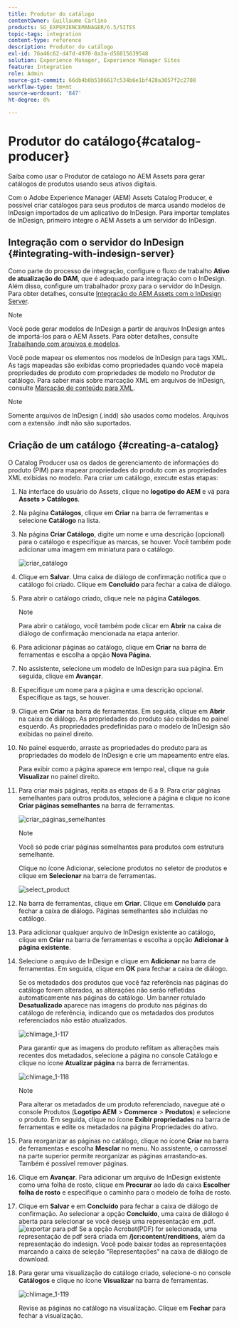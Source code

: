 ```yaml
---
title: Produtor do catálogo
contentOwner: Guillaume Carlino
products: SG_EXPERIENCEMANAGER/6.5/SITES
topic-tags: integration
content-type: reference
description: Produtor do catálogo
exl-id: 76a46c62-d47d-4970-8a3a-d56015639548
solution: Experience Manager, Experience Manager Sites
feature: Integration
role: Admin
source-git-commit: 66db4b0b5106617c534b6e1bf428a3057f2c2708
workflow-type: tm+mt
source-wordcount: '847'
ht-degree: 0%

---
```


# Produtor do catálogo{#catalog-producer}

Saiba como usar o Produtor de catálogo no AEM Assets para gerar catálogos de produtos usando seus ativos digitais.

Com o Adobe Experience Manager (AEM) Assets Catalog Producer, é possível criar catálogos para seus produtos de marca usando modelos de InDesign importados de um aplicativo do InDesign. Para importar templates de InDesign, primeiro integre o AEM Assets a um servidor do InDesign.

## Integração com o servidor do InDesign {#integrating-with-indesign-server}

Como parte do processo de integração, configure o fluxo de trabalho **Ativo de atualização do DAM**, que é adequado para integração com o InDesign. Além disso, configure um trabalhador proxy para o servidor do InDesign. Para obter detalhes, consulte [Integração do AEM Assets com o InDesign Server](/help/assets/indesign.md).

>[!NOTE]
>
>Você pode gerar modelos de InDesign a partir de arquivos InDesign antes de importá-los para o AEM Assets. Para obter detalhes, consulte [Trabalhando com arquivos e modelos](https://helpx.adobe.com/br/indesign/using/files-templates.html).
>
>Você pode mapear os elementos nos modelos de InDesign para tags XML. As tags mapeadas são exibidas como propriedades quando você mapeia propriedades de produto com propriedades de modelo no Produtor de catálogo. Para saber mais sobre marcação XML em arquivos de InDesign, consulte [Marcação de conteúdo para XML](https://helpx.adobe.com/br/indesign/using/tagging-content-xml.html).

>[!NOTE]
>
>Somente arquivos de InDesign (.indd) são usados como modelos. Arquivos com a extensão .indt não são suportados.

## Criação de um catálogo {#creating-a-catalog}

O Catalog Producer usa os dados de gerenciamento de informações do produto (PIM) para mapear propriedades do produto com as propriedades XML exibidas no modelo. Para criar um catálogo, execute estas etapas:

1. Na interface do usuário do Assets, clique no **logotipo do AEM** e vá para **Assets > Catálogos**.
1. Na página **Catálogos**, clique em **Criar** na barra de ferramentas e selecione **Catálogo** na lista.
1. Na página **Criar Catálogo**, digite um nome e uma descrição (opcional) para o catálogo e especifique as marcas, se houver. Você também pode adicionar uma imagem em miniatura para o catálogo.

   ![criar_catálogo](assets/create_catalog.png)

1. Clique em **Salvar**. Uma caixa de diálogo de confirmação notifica que o catálogo foi criado. Clique em **Concluído** para fechar a caixa de diálogo.
1. Para abrir o catálogo criado, clique nele na página **Catálogos**.

   >[!NOTE]
   >
   >Para abrir o catálogo, você também pode clicar em **Abrir** na caixa de diálogo de confirmação mencionada na etapa anterior.

1. Para adicionar páginas ao catálogo, clique em **Criar** na barra de ferramentas e escolha a opção **Nova Página**.
1. No assistente, selecione um modelo de InDesign para sua página. Em seguida, clique em **Avançar**.
1. Especifique um nome para a página e uma descrição opcional. Especifique as tags, se houver.
1. Clique em **Criar** na barra de ferramentas. Em seguida, clique em **Abrir** na caixa de diálogo. As propriedades do produto são exibidas no painel esquerdo. As propriedades predefinidas para o modelo de InDesign são exibidas no painel direito.
1. No painel esquerdo, arraste as propriedades do produto para as propriedades do modelo de InDesign e crie um mapeamento entre elas.

   Para exibir como a página aparece em tempo real, clique na guia **Visualizar** no painel direito.

1. Para criar mais páginas, repita as etapas de 6 a 9. Para criar páginas semelhantes para outros produtos, selecione a página e clique no ícone **Criar páginas semelhantes** na barra de ferramentas.

   ![criar_páginas_semelhantes](assets/create_similar_pages.png)

   >[!NOTE]
   >
   >Você só pode criar páginas semelhantes para produtos com estrutura semelhante.

   Clique no ícone Adicionar, selecione produtos no seletor de produtos e clique em **Selecionar** na barra de ferramentas.

   ![select_product](assets/select_product.png)

1. Na barra de ferramentas, clique em **Criar**. Clique em **Concluído** para fechar a caixa de diálogo. Páginas semelhantes são incluídas no catálogo.
1. Para adicionar qualquer arquivo de InDesign existente ao catálogo, clique em **Criar** na barra de ferramentas e escolha a opção **Adicionar à página existente**.
1. Selecione o arquivo de InDesign e clique em **Adicionar** na barra de ferramentas. Em seguida, clique em **OK** para fechar a caixa de diálogo.

   Se os metadados dos produtos que você faz referência nas páginas do catálogo forem alterados, as alterações não serão refletidas automaticamente nas páginas do catálogo. Um banner rotulado **Desatualizado** aparece nas imagens do produto nas páginas do catálogo de referência, indicando que os metadados dos produtos referenciados não estão atualizados.

   ![chlimage_1-117](assets/chlimage_1-117a.png)

   Para garantir que as imagens do produto reflitam as alterações mais recentes dos metadados, selecione a página no console Catálogo e clique no ícone **Atualizar página** na barra de ferramentas.

   ![chlimage_1-118](assets/chlimage_1-118a.png)

   >[!NOTE]
   >
   >Para alterar os metadados de um produto referenciado, navegue até o console Produtos (**Logotipo AEM** > **Commerce** > **Produtos**) e selecione o produto. Em seguida, clique no ícone **Exibir propriedades** na barra de ferramentas e edite os metadados na página Propriedades do ativo.

1. Para reorganizar as páginas no catálogo, clique no ícone **Criar** na barra de ferramentas e escolha **Mesclar** no menu. No assistente, o carrossel na parte superior permite reorganizar as páginas arrastando-as. Também é possível remover páginas.

1. Clique em **Avançar**. Para adicionar um arquivo de InDesign existente como uma folha de rosto, clique em **Procurar** ao lado da caixa **Escolher folha de rosto** e especifique o caminho para o modelo de folha de rosto.
1. Clique em **Salvar** e em **Concluído** para fechar a caixa de diálogo de confirmação.
Ao selecionar a opção **Concluído**, uma caixa de diálogo é aberta para selecionar se você deseja uma representação em .pdf.
   ![exportar para pdf](assets/CatalogPDF.png)
Se a opção Acrobat(PDF) for selecionada, uma representação de pdf será criada em **/jcr:content/renditions**, além da representação do indesign. Você pode baixar todas as representações marcando a caixa de seleção &quot;Representações&quot; na caixa de diálogo de download.

1. Para gerar uma visualização do catálogo criado, selecione-o no console **Catálogos** e clique no ícone **Visualizar** na barra de ferramentas.

   ![chlimage_1-119](assets/chlimage_1-119a.png)

   Revise as páginas no catálogo na visualização. Clique em **Fechar** para fechar a visualização.
